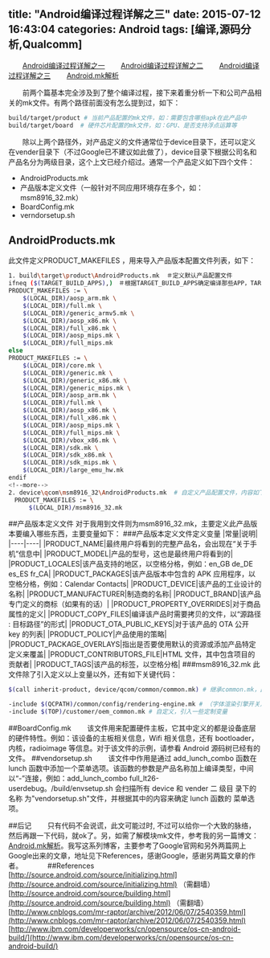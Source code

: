 title: "Android编译过程详解之三"
date: 2015-07-12 16:43:04
categories: Android
tags: [编译,源码分析,Qualcomm]
---
　　[Android编译过程详解之一](http://huaqianlee.me/2015/07/11/Android/Android%E7%BC%96%E8%AF%91%E8%BF%87%E7%A8%8B%E8%AF%A6%E8%A7%A3%E4%B9%8B%E4%B8%80/)
　　[Android编译过程详解之二](http://huaqianlee.me/2015/07/12/Android/Android%E7%BC%96%E8%AF%91%E8%BF%87%E7%A8%8B%E8%AF%A6%E8%A7%A3%E4%B9%8B%E4%BA%8C/)
　　[Android编译过程详解之三](http://huaqianlee.me/2015/07/12/Android/Android%E7%BC%96%E8%AF%91%E8%BF%87%E7%A8%8B%E8%AF%A6%E8%A7%A3%E4%B9%8B%E4%B8%89/)
　　[Android.mk解析](http://huaqianlee.me/2015/07/12/Android/About-ActivityNotFoundException-Unable-to-find-explicit-activity-class-Android-mk%E8%A7%A3%E6%9E%90/)

　　前两个篇基本完全涉及到了整个编译过程，接下来着重分析一下和公司产品相关的mk文件。有两个路径前面没有怎么提到过，如下：      
```bash
build/target/product # 当前产品配置的mk文件，如：需要包含哪些apk在此产品中
build/target/board  # 硬件芯片配置的mk文件，如：GPU、是否支持浮点运算等
```
　　除以上两个路径外，对产品定义的文件通常位于device目录下，还可以定义在vender目录下（不过Google已不建议如此做了），device目录下根据公司名和产品名分为两级目录，这个上文已经介绍过。通常一个产品定义如下四个文件：
- AndroidProducts.mk 
- 产品版本定义文件（一般针对不同应用环境存在多个，如：msm8916_32.mk）
- BoardConfig.mk
- verndorsetup.sh

## AndroidProducts.mk
<!--more-->
此文件定义PRODUCT_MAKEFILES ，用来导入产品版本配置文件列表，如下：
```bash
1. build\target\product\AndroidProducts.mk  ＃定义默认产品配置文件
ifneq ($(TARGET_BUILD_APPS),)　＃根据TARGET_BUILD_APPS确定编译那些APP，TARGET_BUILD_APPS由上文envsetup.sh中的命令指定
PRODUCT_MAKEFILES := \
    $(LOCAL_DIR)/aosp_arm.mk \
    $(LOCAL_DIR)/full.mk \
    $(LOCAL_DIR)/generic_armv5.mk \
    $(LOCAL_DIR)/aosp_x86.mk \
    $(LOCAL_DIR)/full_x86.mk \
    $(LOCAL_DIR)/aosp_mips.mk \
    $(LOCAL_DIR)/full_mips.mk
else
PRODUCT_MAKEFILES := \
    $(LOCAL_DIR)/core.mk \
    $(LOCAL_DIR)/generic.mk \
    $(LOCAL_DIR)/generic_x86.mk \
    $(LOCAL_DIR)/generic_mips.mk \
    $(LOCAL_DIR)/aosp_arm.mk \
    $(LOCAL_DIR)/full.mk \
    $(LOCAL_DIR)/aosp_x86.mk \
    $(LOCAL_DIR)/full_x86.mk \
    $(LOCAL_DIR)/aosp_mips.mk \
    $(LOCAL_DIR)/full_mips.mk \
    $(LOCAL_DIR)/vbox_x86.mk \
    $(LOCAL_DIR)/sdk.mk \
    $(LOCAL_DIR)/sdk_x86.mk \
    $(LOCAL_DIR)/sdk_mips.mk \
    $(LOCAL_DIR)/large_emu_hw.mk
endif
<!--more-->
2. device\qcom\msm8916_32\AndroidProducts.mk  # 自定义产品配置文件，内容如下：
　PRODUCT_MAKEFILES := \
	　$(LOCAL_DIR)/msm8916_32.mk
```
##产品版本定义文件
对于我用到文件则为msm8916_32.mk，主要定义此产品版本要编入哪些东西，主要变量如下：
###产品版本定义文件定义变量
|常量|说明|
|----|----|
|PRODUCT_NAME|最终用户将看到的完整产品名，会出现在“关于手机”信息中|
|PRODUCT_MODEL|产品的型号，这也是最终用户将看到的|
|PRODUCT_LOCALES|该产品支持的地区，以空格分格，例如：en_GB de_DE es_ES fr_CA|
|PRODUCT_PACKAGES|该产品版本中包含的 APK 应用程序，以空格分格，例如：Calendar Contacts|
|PRODUCT_DEVICE|该产品的工业设计的名称|
|PRODUCT_MANUFACTURER|制造商的名称|
|PRODUCT_BRAND|该产品专门定义的商标（如果有的话）|
|PRODUCT_PROPERTY_OVERRIDES|对于商品属性的定义|
|PRODUCT_COPY_FILES|编译该产品时需要拷贝的文件，以“源路径 : 目标路径”的形式|
|PRODUCT_OTA_PUBLIC_KEYS|对于该产品的 OTA 公开 key 的列表|
|PRODUCT_POLICY|产品使用的策略|
|PRODUCT_PACKAGE_OVERLAYS|指出是否要使用默认的资源或添加产品特定定义来覆盖|
|PRODUCT_CONTRIBUTORS_FILE|HTML 文件，其中包含项目的贡献者|
|PRODUCT_TAGS|该产品的标签，以空格分格|
###msm8916_32.mk
此文件除了引入定义以上变量以外，还有如下关键代码：　
```bash
$(call inherit-product, device/qcom/common/common.mk) # 继承common.mk，此文件定义了很多值为配置文件、脚本文件的常量

-include $(QCPATH)/common/config/rendering-engine.mk # （字体渲染引擎开关）font rendering engine feature switch
-include $(TOP)/customer/oem_common.mk # 自定义，引入一些定制变量
```
##BoardConfig.mk
　　该文件用来配置硬件主板，它其中定义的都是设备底层的硬件特性。例如：该设备的主板相关信息，Wifi 相关信息，还有 bootloader，内核，radioimage 等信息。对于该文件的示例，请参看 Android 源码树已经有的文件。
##vendorsetup.sh
　　该文件中作用是通过 add_lunch_combo 函数在 lunch 函数中添加一个菜单选项。该函数的参数是产品名称加上编译类型，中间以“-”连接，例如：add_lunch_combo full_lt26-userdebug。/build/envsetup.sh 会扫描所有 device 和 vender 二 级目 录下的名称 为"vendorsetup.sh"文件，并根据其中的内容来确定 lunch 函数的 菜单选项。


##后记
　　只有代码不会说谎，此文可能过时, 不过可以给你一个大致的脉络，然后再跟一下代码，就ok了。另，如需了解模块mk文件，参考我的另一篇博文：[Android.mk解析](http://huaqianlee.me/2015/07/12/Android/About-ActivityNotFoundException-Unable-to-find-explicit-activity-class-Android-mk%E8%A7%A3%E6%9E%90/)。我写这系列博客，主要参考了Google官网和另外两篇网上Google出来的文章，地址见下References，感谢Google，感谢另两篇文章的作者。
　　　
##References
[http://source.android.com/source/initializing.html](http://source.android.com/source/initializing.html) （需翻墙）
[http://source.android.com/source/building.html](http://source.android.com/source/building.html) （需翻墙）
[http://www.cnblogs.com/mr-raptor/archive/2012/06/07/2540359.html](http://www.cnblogs.com/mr-raptor/archive/2012/06/07/2540359.html)
[http://www.ibm.com/developerworks/cn/opensource/os-cn-android-build/](http://www.ibm.com/developerworks/cn/opensource/os-cn-android-build/)
